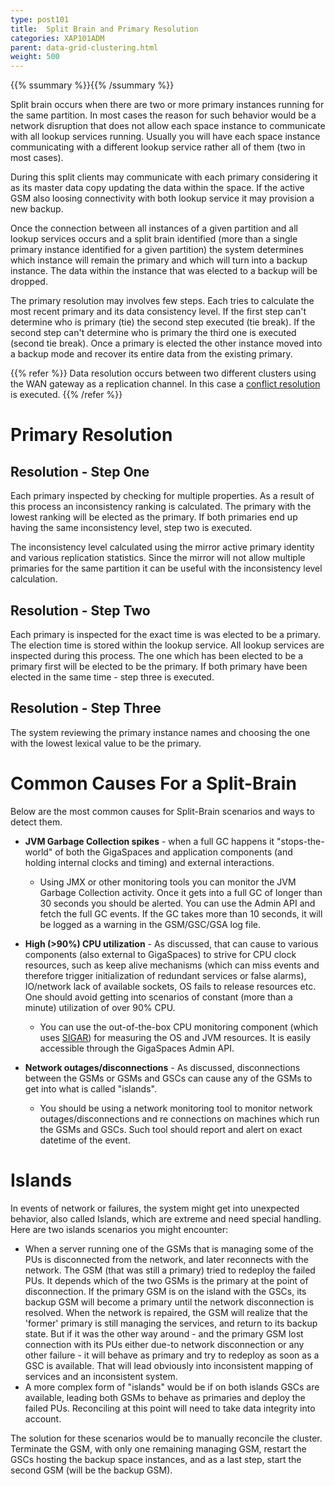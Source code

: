 ```yaml
---
type: post101
title:  Split Brain and Primary Resolution
categories: XAP101ADM
parent: data-grid-clustering.html
weight: 500
---
```


{{% ssummary %}}{{% /ssummary %}}



Split brain occurs when there are two or more primary instances running for the same partition. In most cases the reason for such behavior would be a network disruption that does not allow each space instance to communicate with all lookup services running. Usually you will have each space instance communicating with a different lookup service rather all of them (two in most cases).

During this split clients may communicate with each primary considering it as its master data copy updating the data within the space. If the active GSM also loosing connectivity with both lookup service it may provision a new backup.

Once the connection between all instances of a given partition and all lookup services occurs and a split brain identified (more than a single primary instance identified for a given partition) the system determines which instance will remain the primary and which will turn into a backup instance. The data within the instance that was elected to a backup will be dropped.

The primary resolution may involves few steps. Each tries to calculate the most recent primary and its data consistency level. If the first step can't determine who is primary (tie) the second step executed (tie break). If the second step can't determine who is primary the third one is executed (second tie break). Once a primary is elected the other instance moved into a backup mode and recover its entire data from the existing primary.

{{% refer %}}
Data resolution occurs between two different clusters using the WAN gateway as a replication channel. In this case a [conflict resolution]({{%currentjavaurl%}}/multi-site-conflict-resolution.html) is executed.
{{% /refer %}}

# Primary Resolution

## Resolution - Step One

Each primary inspected by checking for multiple properties. As a result of this process an inconsistency ranking is calculated. The primary with the lowest ranking will be elected as the primary. If both primaries end up having the same inconsistency level, step two is executed.

The inconsistency level calculated using the mirror active primary identity and various replication statistics. Since the mirror will not allow multiple primaries for the same partition it can be useful with the inconsistency level calculation.

## Resolution - Step Two

Each primary is inspected for the exact time is was elected to be a primary. The election time is stored within the lookup service. All lookup services are inspected during this process. The one which has been elected to be a primary first will be elected to be the primary. If both primary have been elected in the same time - step three is executed.

## Resolution - Step Three

The system reviewing the primary instance names and choosing the one with the lowest lexical value to be the primary.

# Common Causes For a Split-Brain

Below are the most common causes for Split-Brain scenarios and ways to detect them.

- **JVM Garbage Collection spikes** - when a full GC happens it "stops-the-world" of both the GigaSpaces and application components (and holding internal clocks and timing) and external interactions.
    - Using JMX or other monitoring tools you can monitor the JVM Garbage Collection activity. Once it gets into a full GC of longer than 30 seconds you should be alerted. You can use the Admin API and fetch the full GC events. If the GC takes more than 10 seconds, it will be logged as a warning in the GSM/GSC/GSA log file.

- **High (>90%) CPU utilization** - As discussed, that can cause to various components (also external to GigaSpaces) to strive for CPU clock resources, such as keep alive mechanisms (which can miss events and therefore trigger initialization of redundant services or false alarms), IO/network lack of available sockets, OS fails to release resources etc. One should avoid getting into scenarios of constant (more than a minute) utilization of over 90% CPU.
    - You can use the out-of-the-box CPU monitoring component (which uses [SIGAR](http://www.hyperic.com/products/sigar)) for measuring the OS and JVM resources. It is easily accessible through the GigaSpaces Admin API.

- **Network outages/disconnections** - As discussed, disconnections between the GSMs or GSMs and GSCs can cause any of the GSMs to get into what is called "islands".
    - You should be using a network monitoring tool to monitor network outages/disconnections and re connections on machines which run the GSMs and GSCs. Such tool should report and alert on exact datetime of the event.

# Islands

In events of network or failures, the system might get into unexpected behavior, also called Islands, which are extreme and need special handling. Here are two islands scenarios you might encounter:

- When a server running one of the GSMs that is managing some of the PUs is disconnected from the network, and later reconnects with the network. The GSM (that was still a primary) tried to redeploy the failed PUs. It depends which of the two GSMs is the primary at the point of disconnection. If the primary GSM is on the island with the GSCs, its backup GSM will become a primary until the network disconnection is resolved. When the network is repaired, the GSM will realize that the 'former' primary is still managing the services, and return to its backup state. But if it was the other way around - and the primary GSM lost connection with its PUs either due-to network disconnection or any other failure - it will behave as primary and try to redeploy as soon as a GSC is available. That will lead obviously into inconsistent mapping of services and an inconsistent system.
- A more complex form of "islands" would be if on both islands GSCs are available, leading both GSMs to behave as primaries and deploy the failed PUs. Reconciling at this point will need to take data integrity into account.

The solution for these scenarios would be to manually reconcile the cluster. Terminate the GSM, with only one remaining managing GSM, restart the GSCs hosting the backup space instances, and as a last step, start the second GSM (will be the backup GSM).
